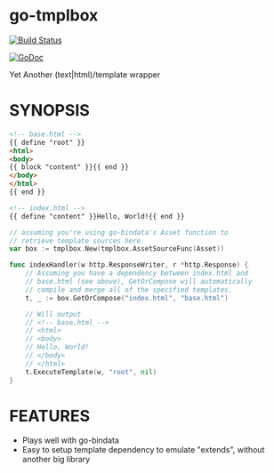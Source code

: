 # go-tmplbox

[![Build Status](https://travis-ci.org/lestrrat/go-tmplbox.svg?branch=master)](https://travis-ci.org/lestrrat/go-tmplbox)

[![GoDoc](https://godoc.org/github.com/lestrrat/go-tmplbox?status.svg)](https://godoc.org/github.com/lestrrat/go-tmplbox)

Yet Another (text|html)/template wrapper

# SYNOPSIS

```html
<!-- base.html -->
{{ define "root" }}
<html>
<body>
{{ block "content" }}{{ end }}
</body>
</html>
{{ end }}
```

```html
<!-- index.html -->
{{ define "content" }}Hello, World!{{ end }}
```

```go
// assuming you're using go-bindata's Asset function to
// retrieve template sources here.
var box := tmplbox.New(tmplbox.AssetSourceFunc(Asset))

func indexHandler(w http.ResponseWriter, r *http.Response) {
    // Assuming you have a dependency between index.html and
    // base.html (see above), GetOrCompose will automatically
    // compile and merge all of the specified templates.
    t, _ := box.GetOrCompose("index.html", "base.html")

    // Will output 
    // <!-- base.html -->
    // <html>
    // <body>
    // Hello, World!
    // </body>
    // </html>
    t.ExecuteTemplate(w, "root", nil)
}
```

# FEATURES

* Plays well with go-bindata
* Easy to setup template dependency to emulate "extends", without another big library
